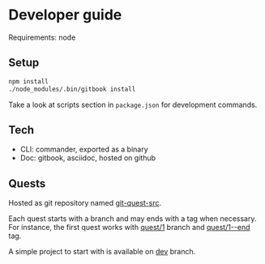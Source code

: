 # Developer guide

Requirements: node

## Setup

```sh
npm install
./node_modules/.bin/gitbook install
```

Take a look at scripts section in `package.json` for development commands.

## Tech
- CLI: commander, exported as a binary
- Doc: gitbook, asciidoc, hosted on github

## Quests
Hosted as git repository named [git-quest-src](https://github.com/jbardon/git-quest-src).  

Each quest starts with a branch and may ends with a tag when necessary. For instance, the first quest works with [quest/1](https://github.com/jbardon/git-quest-src/tree/quest/1) branch and [quest/1--end](https://github.com/jbardon/git-quest-src/tree/quest/1--end) tag.

A simple project to start with is available on [dev](https://github.com/jbardon/git-quest-src/tree/dev) branch.